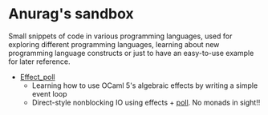 # Anurag's sandbox

Small snippets of code in various programming languages, used for exploring different programming languages, learning about new programming language constructs or just to have an easy-to-use example for later reference.

- [Effect_poll](./ocaml/effect_poll/)
    - Learning how to use OCaml 5's algebraic effects by writing a simple event loop
    - Direct-style nonblocking IO using effects + [poll](https://github.com/anuragsoni/poll). No monads in sight!!
